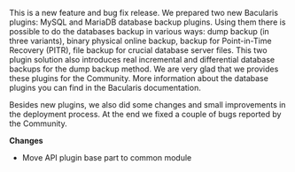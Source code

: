 
This is a new feature and bug fix release. We prepared two new Bacularis plugins:
MySQL and MariaDB database backup plugins. Using them there is possible to do
the databases backup in various ways: dump backup (in three variants), binary physical
online backup, backup for Point-in-Time Recovery (PITR), file backup for crucial
database server files. This two plugin solution also introduces real incremental
and differential database backups for the dump backup method. We are very glad
that we provides these plugins for the Community. More information about
the database plugins you can find in the Bacularis documentation.

Besides new plugins, we also did some changes and small improvements in the
deployment process. At the end we fixed a couple of bugs reported by the Community.

**Changes**

 * Move API plugin base part to common module


